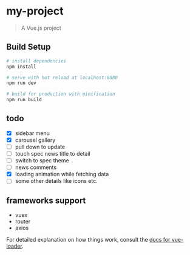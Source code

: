 # my-project

> A Vue.js project

## Build Setup

``` bash
# install dependencies
npm install

# serve with hot reload at localhost:8080
npm run dev

# build for production with minification
npm run build
```

## todo

- [x] sidebar menu
- [x] carousel gallery
- [ ] pull down to update
- [ ] touch spec news title to detail
- [ ] switch to spec theme
- [ ] news comments
- [x] loading animation while fetching data
- [ ] some other details like icons etc.

## frameworks support
* vuex 
* router 
* axios

For detailed explanation on how things work, consult the [docs for vue-loader](http://vuejs.github.io/vue-loader).
